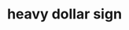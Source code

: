 ---
layout: smileys&emotion
title: heavy dollar sign
emoji: heavy_dollar_sign
permalink: 💲.html
image: assets/img/3moji/heavy_dollar_sign.png
---
